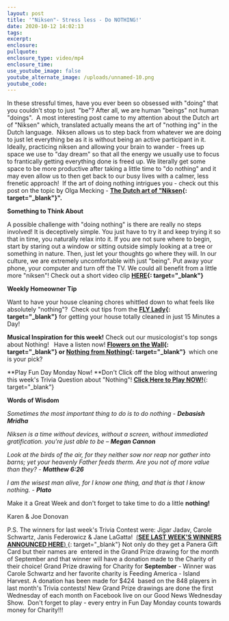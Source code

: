 ```yaml
---
layout: post
title: '"Niksen"- Stress less - Do NOTHING!'
date: 2020-10-12 14:02:13
tags:
excerpt:
enclosure:
pullquote:
enclosure_type: video/mp4
enclosure_time:
use_youtube_image: false
youtube_alternate_image: /uploads/unnamed-10.png
youtube_code:
---
```


In these stressful times, have you ever been so obsessed with "doing" that you couldn't stop to just&nbsp; "be"? After all, we are human "beings" not human "doings".&nbsp; A most interesting post came to my attention about the Dutch art of "Niksen" which, translated actually means the art of "nothing ing" in the Dutch language.&nbsp; Niksen allows us to step back from whatever we are doing to just let everything be as it is without being an active participant in it. Ideally, practicing niksen and allowing your brain to wander - frees up space we use to "day dream" so that all the energy we usually use to focus to frantically getting everything done is freed up. We literally get some space to be more productive after taking a little time to "do nothing" and it may even allow us to then get back to our busy lives with a calmer, less frenetic approach\!&nbsp; If the art of doing nothing intrigues you - check out this post on the topic by Olga Mecking -&nbsp;**[The Dutch art of "Niksen](https://t.e2ma.net/click/ykee7c/y0qeoac/aykx8i){: target="_blank"}".**

**Something to Think About**

A possible challenge with "doing nothing" is there are really no steps involved\! It is deceptively simple. You just have to try it and keep trying it so that in time, you naturally relax into it. If you are not sure where to begin, start by staring out a window or sitting outside simply looking at a tree or something in nature. Then, just let your thoughts go where they will. In our culture, we are extremely uncomfortable with just "being". Put away your phone, your computer and turn off the TV. We could all benefit from a little more "niksen"\! Check out a short video clip&nbsp;**[HERE](https://t.e2ma.net/click/ykee7c/y0qeoac/qqlx8i){: target="_blank"}**

**Weekly Homeowner Tip &nbsp; &nbsp;**

Want to have your house cleaning chores whittled down to what feels like absolutely "nothing"?&nbsp; Check out tips from the&nbsp;**[FLY Lady](https://t.e2ma.net/click/ykee7c/y0qeoac/6imx8i){: target="_blank"}**&nbsp;for getting your house totally cleaned in just 15 Minutes a Day\!

**Musical Inspiration for this week\!**&nbsp;Check out our musicologist's top songs about Nothing\!&nbsp; &nbsp;Have a listen now\!&nbsp;**[Flowers on the Wall](https://t.e2ma.net/click/ykee7c/y0qeoac/mbnx8i){: target="_blank"}&nbsp;or&nbsp;[Nothing from Nothing](https://t.e2ma.net/click/ykee7c/y0qeoac/23nx8i){: target="_blank"}&nbsp;**&nbsp;which one is your pick?

**Play Fun Day Monday Now\!&nbsp;**Don't Click off the blog without anwering this week's Trivia Question about "Nothing"\!&nbsp;[**Click Here to Play NOW\!**](https://t.e2ma.net/click/ykee7c/y0qeoac/iwox8i){: target="_blank"}

**Words of Wisdom**

*Sometimes the most important thing to do is to do nothing -&nbsp;**Debasish Mridha**&nbsp;*

*Niksen is a time without devices, without a screen, without immediated gratification. you're just able to be –&nbsp;**Megan Cannon***

*Look at the birds of the air, for they neither sow nor reap nor gather into barns; yet your heavenly Father feeds therm. Are you not of more value than they? -&nbsp;**Matthew 6:26***

*I am the wisest man alive, for I know one thing, and that is that I know nothing. -&nbsp;**Plato***

Make it a Great Week and don't forget to take time to do a little&nbsp;**nothing\!**

Karen & Joe Donovan

P.S. The winners for last week's Trivia Contest were: Jigar Jadav, Carole Schwartz, Janis Federowicz & Jane LaGatta\! &nbsp;[(**SEE LAST WEEK'S WINNERS ANNOUNCED HERE**)&nbsp;](https://t.e2ma.net/click/ykee7c/y0qeoac/yopx8i){: target="_blank"}&nbsp;Not only do they get a Panera Gift Card but their names are&nbsp; entered in the Grand Prize drawing for the month of September and that winner will have a donation made to the Charity of their choice\! Grand Prize drawing for Charity for&nbsp;**September**&nbsp;- Winner was Carole Schwartz and her favorite charity is Feeding America - Island Harvest. A donation has been made for $424&nbsp; based on the 848 players in last month's Trivia contests\! New Grand Prize drawings are done the first Wednesday of each month on Facebook live on our Good News Wednesday Show.&nbsp; Don't forget to play - every entry in Fun Day Monday counts towards money for Charity\!\!\!